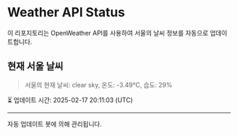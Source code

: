 
# Weather API Status

이 리포지토리는 OpenWeather API를 사용하여 서울의 날씨 정보를 자동으로 업데이트합니다.

## 현재 서울 날씨
> 서울의 현재 날씨: clear sky, 온도: -3.49°C, 습도: 29%

⏳ 업데이트 시간: 2025-02-17 20:11:03 (UTC)

---
자동 업데이트 봇에 의해 관리됩니다.
